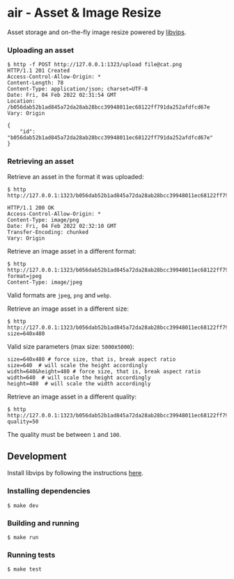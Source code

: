# air - Asset & Image Resize

Asset storage and on-the-fly image resize powered by [libvips](https://github.com/libvips/libvips).

### Uploading an asset
```shell
$ http -f POST http://127.0.0.1:1323/upload file@cat.png
HTTP/1.1 201 Created
Access-Control-Allow-Origin: *
Content-Length: 78
Content-Type: application/json; charset=UTF-8
Date: Fri, 04 Feb 2022 02:31:54 GMT
Location: /b056dab52b1ad845a72da28ab28bcc39948011ec68122ff791da252afdfcd67e
Vary: Origin

{
    "id": "b056dab52b1ad845a72da28ab28bcc39948011ec68122ff791da252afdfcd67e"
}
```

### Retrieving an asset
Retrieve an asset in the format it was uploaded:
```shell
$ http http://127.0.0.1:1323/b056dab52b1ad845a72da28ab28bcc39948011ec68122ff791da252afdfcd67e

HTTP/1.1 200 OK
Access-Control-Allow-Origin: *
Content-Type: image/png
Date: Fri, 04 Feb 2022 02:32:10 GMT
Transfer-Encoding: chunked
Vary: Origin
```

Retrieve an image asset in a different format:
```shell
$ http http://127.0.0.1:1323/b056dab52b1ad845a72da28ab28bcc39948011ec68122ff791da252afdfcd67e?format=jpeg
Content-Type: image/jpeg
```
Valid formats are `jpeg`, `png` and `webp`.

Retrieve an image asset in a different size:
```shell
$ http http://127.0.0.1:1323/b056dab52b1ad845a72da28ab28bcc39948011ec68122ff791da252afdfcd67e?size=640x480
```
Valid size parameters (max size: `5000`x`5000`):
```
size=640x480 # force size, that is, break aspect ratio
size=640  # will scale the height accordingly
width=640&height=480 # force size, that is, break aspect ratio
width=640  # will scale the height accordingly
height=480  # will scale the width accordingly
```

Retrieve an image asset in a different quality:
```shell
$ http http://127.0.0.1:1323/b056dab52b1ad845a72da28ab28bcc39948011ec68122ff791da252afdfcd67e?quality=50
```
The quality must be between `1` and `100`.

## Development

Install libvips by following the instructions [here](https://github.com/davidbyttow/govips#dependencies).

### Installing dependencies
```shell
$ make dev
```

### Building and running
```shell
$ make run
```

### Running tests
```shell
$ make test
```
